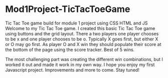 # Mod1Project-TicTacToeGame
Tic Tac Toe game build for module 1 project using CSS HTML and JS
Welcome to my Tic Tac Toe game. 
I created this basic Tic Tac Toe game using buttons and the grid layout. 
There a two players one player chooses to be x and one player chooses to be o.
Typically X goes first, but either X or O may go first. 
As player O and X win they should populate their score at the bottom of the page using the score tracker.
Best of 5 wins.

The most challenging part was creating the different win combinations, but I worked it out and made it 
work in my own way. I hope you enjoy my first Javascript project. Improvements and more to come. Stay tuned!
